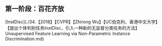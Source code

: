 ## 第一阶段：百花齐放

[InstDisc](./34.【2018】【CVPR】【Zhirong Wu】【UC伯克利、香港中文大学】【提出个体判别任务InstDisc，引入一种新的无监督分类任务的方法】Unsupervised Feature Learning via Non-Parametric Instance Discrimination.md)